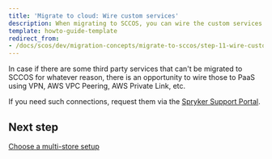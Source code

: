 ```yaml
---
title: 'Migrate to cloud: Wire custom services'
description: When migrating to SCCOS, you can wire the custom services.
template: howto-guide-template
redirect_from:
- /docs/scos/dev/migration-concepts/migrate-to-sccos/step-11-wire-custom-services.html
---
```


In case if there are some third party services that can't be migrated to SCCOS for whatever reason, there is an opportunity to wire those to PaaS using VPN, AWS VPC Peering, AWS Private Link, etc.

If you need such connections, request them via the [Spryker Support Portal](https://support.spryker.com/).

## Next step

[Choose a multi-store setup](/docs/dg/dev/upgrade-and-migrate/migrate-to-sccos/step-12-choose-a-multi-store-setup.html)
